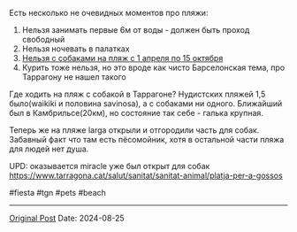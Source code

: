 Есть несколько не очевидных моментов про пляжи:
1. Нельзя занимать первые 6м от воды - должен быть проход свободный
2. Нельзя ночевать в палатках
3. [Нельзя с собаками на пляж с 1 апреля по 15 октября](https://seu.tarragona.cat/sta/docs/GetDocumentServlet?CUD=14401142222233551070&HASH_CUD=233d22bc5c5fc65beced6b48b737cfde11f3002b&APP_CODE=STA)
4. Курить тоже нельзя, но это вроде как чисто Барселонская тема, про Таррагону не нашел такого

Где ходить на пляж с собакой в Таррагоне? Нудистских пляжей 1,5 было(waikiki и половина savinosa), а с собаками ни одного. Ближайший был в Камбрильсе(20км), но состояние так себе - галька крупная.

Теперь же на пляже larga открыли и отгородили часть для собак. Забавный факт что там есть пёсомойник, хотя в остальной части пляжа для людей нет душа.

UPD: оказывается miracle уже был открыт для собак https://www.tarragona.cat/salut/sanitat/sanitat-animal/platja-per-a-gossos

#fiesta #tgn #pets #beach

---
[Original Post](https://t.me/lev2tarragona/2526)
Date: 2024-08-25
